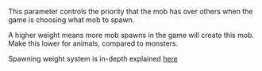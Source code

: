 This parameter controls the priority that the mob has over others when the game is choosing what mob to spawn. 

A higher weight means more mob spawns in the game will create this mob. 
Make this lower for animals, compared to monsters.

Spawning weight system is in-depth explained [here](https://mcreator.net/wiki/mob-spawning-parameters)